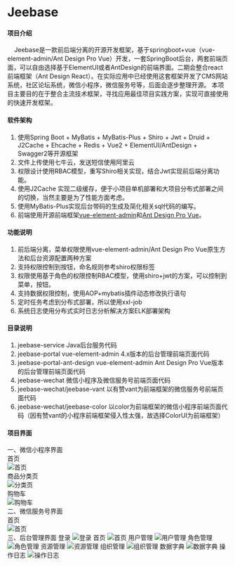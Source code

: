 # Jeebase

#### 项目介绍

&nbsp;&nbsp;&nbsp;&nbsp;Jeebase是一款前后端分离的开源开发框架，基于springboot+vue（vue-element-admin/Ant Design Pro Vue）开发，一套SpringBoot后台，两套前端页面，可以自由选择基于ElementUI或者AntDesign的前端界面。二期会整合react前端框架（Ant Design React）。在实际应用中已经使用这套框架开发了CMS网站系统，社区论坛系统，微信小程序，微信服务号等，后面会逐步整理开源。
   本项目主要目的在于整合主流技术框架，寻找应用最佳项目实践方案，实现可直接使用的快速开发框架。

#### 软件架构

1. 使用Spring Boot + MyBatis + MyBatis-Plus + Shiro + Jwt + Druid + J2Cache + Ehcache + Redis + Vue2 + ElementUI/AntDesign + Swagger2等开源框架
2. 文件上传使用七牛云，发送短信使用阿里云
3. 权限设计使用RBAC模型，重写Shiro相关实现，结合Jwt实现前后端分离功能。
4. 使用J2Cache 实现二级缓存，便于小项目单机部署和大项目分布式部署之间的切换，当然主要是为了性能方面考虑。
5. 使用MyBatis-Plus实现后台带码的生成及简化相关sql代码的编写。
6. 前端使用开源前端框架[vue-element-admin](https://github.com/PanJiaChen/vue-element-admin)和[Ant Design Pro Vue](https://pro.loacg.com)。

#### 功能说明

1. 前后端分离，菜单权限使用vue-element-admin/Ant Design Pro Vue原生方法和后台资源配置两种方案
2. 支持权限控制到按钮，命名规则参考shiro权限标签
3. 权限使用基于角色的权限控制RBAC模型，使用shiro+jwt的方案，可以控制到菜单，按钮。
4. 支持数据权限控制，使用AOP+mybatis插件动态修改执行语句
5. 定时任务考虑到分布式部署，所以使用xxl-job
6. 系统日志使用分布式实时日志分析解决方案ELK部署架构

#### 目录说明

1. jeebase-service Java后台服务代码
2. jeebase-portal   vue-element-admin 4.x版本的后台管理前端页面代码
3. jeebase-portal-ant-design  vue-element-admin Ant Design Pro Vue版本的后台管理前端页面代码
4. jeebase-wechat  微信小程序及微信服务号前端页面代码
5. jeebase-wechat/jeebase-vant  以有赞vant为前端框架的微信服务号前端页面代码
6. jeebase-wechat/jeebase-color  以color为前端框架的微信小程序前端页面代码（因有赞vant的小程序前端框架侵入性太强，故选择ColorUI为前端框架）

#### 项目界面
一、微信小程序界面
<br/>
首页
<br>
![首页](https://images.gitee.com/uploads/images/2019/0611/210043_96850bbe_378796.png "1.png")
<br>
商品分类页
<br>
![分类页](https://images.gitee.com/uploads/images/2019/0611/210120_52a5640c_378796.png "2.png")
<br/>
购物车
<br>
![购物车](https://images.gitee.com/uploads/images/2019/0611/210145_69a32841_378796.png "3.png")
<br/>
二、微信服务号界面
<br>
首页
<br>
![首页](https://images.gitee.com/uploads/images/2019/0611/215848_ef0773ba_378796.png "1.png")
<br>
三、后台管理界面
登录
![登录](https://images.gitee.com/uploads/images/2019/0202/165652_6b0a5bf7_378796.png "登录.png")
首页
![首页](https://images.gitee.com/uploads/images/2019/0201/144428_de333e74_378796.png "首页.png")
用户管理
![用户管理](https://images.gitee.com/uploads/images/2019/0201/144648_be9a0024_378796.png "用户管理.png")
角色管理
![角色管理](https://images.gitee.com/uploads/images/2019/0201/144800_a68b13cd_378796.png "角色管理.png")
资源管理
![资源管理](https://images.gitee.com/uploads/images/2019/0201/145256_66795ea5_378796.png "资源管理.png")
组织管理
![组织管理](https://images.gitee.com/uploads/images/2019/0201/145641_9dd38ade_378796.png "组织管理.png")
数据字典
![数据字典](https://images.gitee.com/uploads/images/2019/0201/145759_ad60d277_378796.png "数据字典.png")
操作日志
![操作日志](https://images.gitee.com/uploads/images/2019/0201/145854_25f01616_378796.png "操作日志.png")

